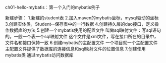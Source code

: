 ch01-hello-mybatis：第一个入门的mybatis例子

新建步骤：
1.新建的student表
2.加入maven的mybatis坐标，mysql驱动的坐标
3.创建实体类，Student--保存表中的一行数据
4.创建持久层的dao接口，定义操作数据库的方法
5.创建一个mybatis使用的配置文件
    叫做sql映射文件：写sql语句的。一般一个表一个sql映射文件
    这个文件是xml文件，写在接口所在的目录中，文件名和接口保持一致
6.创建mybatis的主配置文件
    一个项目就一个主配置文件
    主配置文件提供了数据库的连接信息和sql映射文件的位置信息
7.创建使用mybatis类
    通过mybatis访问数据库
